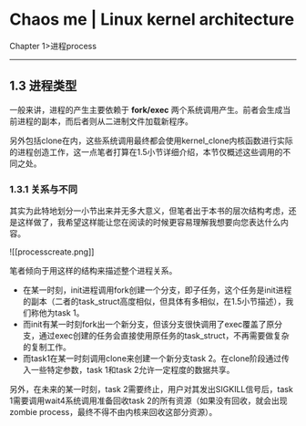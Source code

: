 # Chaos me | Linux kernel architecture
Chapter 1>进程process

---

## 1.3 进程类型
 一般来讲，进程的产生主要依赖于 **fork/exec** 两个系统调用产生。前者会生成当前进程的副本，而后者则从二进制文件加载新程序。

 另外包括clone在内，这些系统调用最终都会使用kernel_clone内核函数进行实际的进程创造工作，这一点笔者打算在1.5小节详细介绍，本节仅概述这些调用的不同之处。


### 1.3.1 关系与不同

 其实为此特地划分一小节出来并无多大意义，但笔者出于本书的层次结构考虑，还是这样做了，我希望这样能让您在阅读的时候更容易理解我想要向您表达什么内容。

 ![[processcreate.png]]
 
 笔者倾向于用这样的结构来描述整个进程关系。
 - 在某一时刻，init进程调用fork创建一个分支，即子任务，这个任务是init进程的副本（二者的task_struct高度相似，但具体有多相似，在1.5小节描述），我们称他为task 1。
 - 而init有某一时刻fork出一个新分支，但该分支很快调用了exec覆盖了原分支，通过exec创建的任务会直接使用原任务的task_struct，不再需要做复杂的复制工作。
 - 而task1在某一时刻调用clone来创建一个新分支task 2。在clone阶段通过传入一些特定参数，task 1和task 2允许一定程度的数据共享。

 另外，在未来的某一时刻，task 2需要终止，用户对其发出SIGKILL信号后，task 1需要调用wait4系统调用准备回收task 2的所有资源（如果没有回收，就会出现zombie process，最终不得不由内核来回收这部分资源）。

